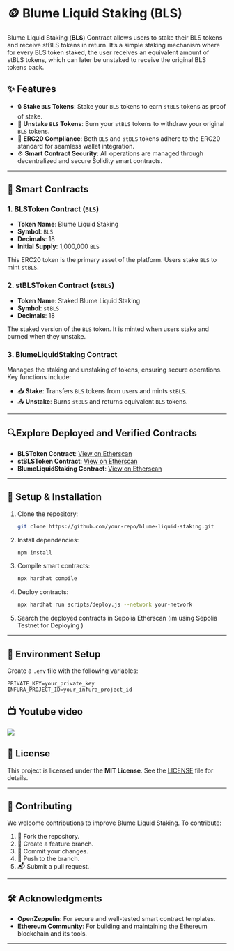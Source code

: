 #  🪙 Blume Liquid Staking (BLS)

Blume Liquid Staking (**BLS**) Contract allows users to stake their BLS tokens and receive stBLS tokens in return. It’s a simple staking mechanism where for every BLS token staked, the user receives an equivalent amount of stBLS tokens, which can later be unstaked to receive the original BLS tokens back. 
## ✨ Features

- 🔒 **Stake `BLS` Tokens**: Stake your `BLS` tokens to earn `stBLS` tokens as proof of stake.
- 🔄 **Unstake `BLS` Tokens**: Burn your `stBLS` tokens to withdraw your original `BLS` tokens.
- 💼 **ERC20 Compliance**: Both `BLS` and `stBLS` tokens adhere to the ERC20 standard for seamless wallet integration.
- ⚙️ **Smart Contract Security**: All operations are managed through decentralized and secure Solidity smart contracts.

---

## 🔐 Smart Contracts

### 1. **BLSToken Contract** (`BLS`)
- **Token Name**: Blume Liquid Staking
- **Symbol**: `BLS`
- **Decimals**: 18
- **Initial Supply**: 1,000,000 `BLS`
  
This ERC20 token is the primary asset of the platform. Users stake `BLS` to mint `stBLS`.

### 2. **stBLSToken Contract** (`stBLS`)
- **Token Name**: Staked Blume Liquid Staking
- **Symbol**: `stBLS`
- **Decimals**: 18
  
The staked version of the `BLS` token. It is minted when users stake and burned when they unstake.

### 3. **BlumeLiquidStaking Contract**
Manages the staking and unstaking of tokens, ensuring secure operations.  
Key functions include:  
- 📥 **Stake**: Transfers `BLS` tokens from users and mints `stBLS`.  
- 📤 **Unstake**: Burns `stBLS` and returns equivalent `BLS` tokens.  

---

## 🔍Explore Deployed and Verified Contracts 

- **BLSToken Contract**: [View on Etherscan](https://sepolia.etherscan.io/address/0x758C96cF0dfA419D0bdD863724A322e02b034621#code)  
- **stBLSToken Contract**: [View on Etherscan](https://sepolia.etherscan.io/address/0xB9a2D2FB4726f585BFF08A6fbf6494D3D3dC13C8#code)  
- **BlumeLiquidStaking Contract**: [View on Etherscan](https://sepolia.etherscan.io/address/0x9CF0dc014d25292Aae0a649870Bb777b79A28d6b#code)  

---

## 🚀 Setup & Installation

1. Clone the repository:  
   ```bash
   git clone https://github.com/your-repo/blume-liquid-staking.git
   ```

2. Install dependencies:  
   ```bash
   npm install
   ```

3. Compile smart contracts:  
   ```bash
   npx hardhat compile
   ```

4. Deploy contracts:  
   ```bash
   npx hardhat run scripts/deploy.js --network your-network
   ```

5. Search the deployed contracts in Sepolia Etherscan (im using Sepolia Testnet for Deploying )

---

## 🔧 Environment Setup

Create a `.env` file with the following variables:
```
PRIVATE_KEY=your_private_key
INFURA_PROJECT_ID=your_infura_project_id
```

## 📺 Youtube video 
<a href="https://youtu.be/9i8haQ1qwas?si=rNttBDTLiBN0CZV4"><img src="https://encrypted-tbn0.gstatic.com/images?q=tbn:ANd9GcS1cptlbzAskGrPmTmoI-v3tPLZjTgOQF4uuQ&s"/></a>



## 📜 License

This project is licensed under the **MIT License**. See the [LICENSE](LICENSE) file for details.

---

## 🤝 Contributing

We welcome contributions to improve Blume Liquid Staking. To contribute:
1. 🍴 Fork the repository.
2. 🌿 Create a feature branch.
3. 💾 Commit your changes.
4. 🚀 Push to the branch.
5. 📬 Submit a pull request.

---

## 🛠 Acknowledgments

- **OpenZeppelin**: For secure and well-tested smart contract templates.
- **Ethereum Community**: For building and maintaining the Ethereum blockchain and its tools.

---

